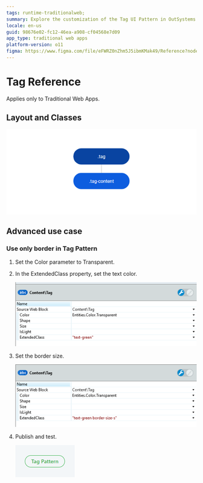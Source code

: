 ```yaml
---
tags: runtime-traditionalweb; 
summary: Explore the customization of the Tag UI Pattern in OutSystems 11 (O11) for Traditional Web Apps, including border-only modifications.
locale: en-us
guid: 98676e02-fc12-46ea-a908-cf04568e7d09
app_type: traditional web apps
platform-version: o11
figma: https://www.figma.com/file/eFWRZ0nZhm5J5ibmKMak49/Reference?node-id=615:584
---
```


# Tag Reference

<div class="info" markdown="1">

Applies only to Traditional Web Apps.

</div>

## Layout and Classes

![Diagram illustrating the layout and classes of the Tag UI Pattern in Traditional Web Apps](images/tag-3-diag.png "Tag Layout Diagram")

## Advanced use case

### Use only border in Tag Pattern

1. Set the Color parameter to Transparent.

1. In the ExtendedClass property, set the text color.

    ![Screenshot showing the Tag UI Pattern with only border set and transparent background](images/tag-4-ss.png "Tag Border Only Example")

1. Set the border size.

    ![Screenshot of the settings for adjusting the border size in the Tag UI Pattern](images/tag-5-ss.png "Tag Border Size Setting")

1. Publish and test.

    ![Image of the published Tag UI Pattern with custom border and text color](images/tag-6.png "Published Tag Pattern")
